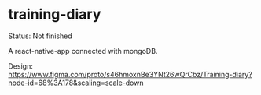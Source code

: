 # training-diary
Status: Not finished

A react-native-app connected with mongoDB.


Design: https://www.figma.com/proto/s46hmoxnBe3YNt26wQrCbz/Training-diary?node-id=68%3A178&scaling=scale-down
